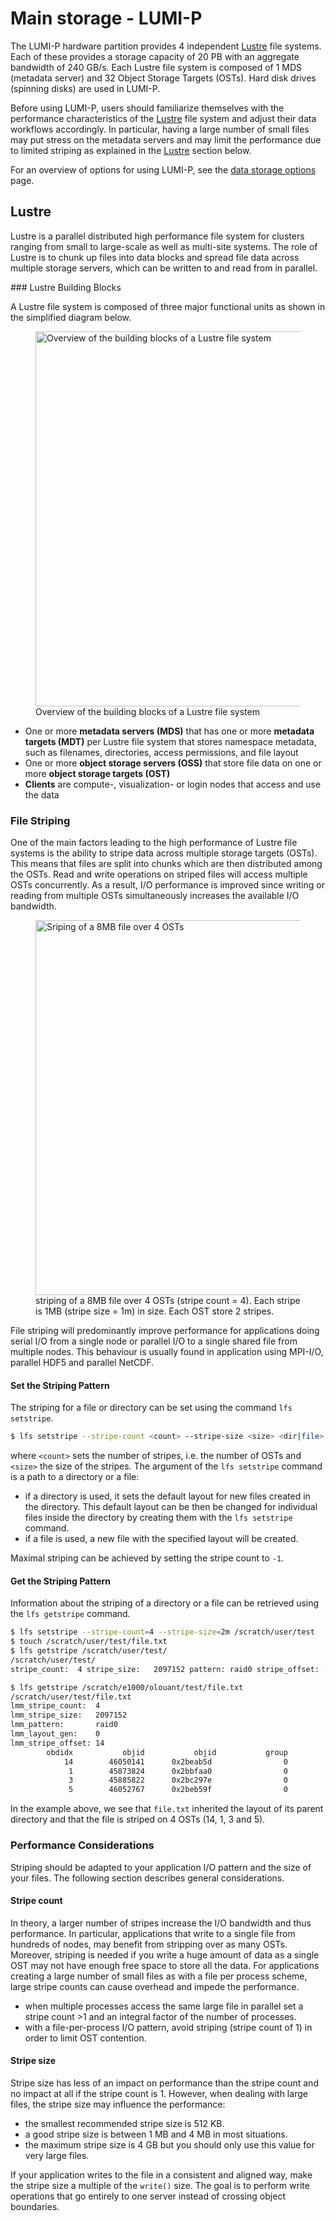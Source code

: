 [data-storage-options]: ../../storage/storing-data.md
[lustre]: lustre.md

# Main storage - LUMI-P

The LUMI-P hardware partition provides 4 independent [Lustre][lustre] file
systems. Each of these provides a storage capacity of 20 PB with an aggregate
bandwidth of 240 GB/s. Each Lustre file system is composed of 1 MDS (metadata
server) and 32 Object Storage Targets (OSTs). Hard disk drives (spinning disks)
are used in LUMI-P.

Before using LUMI-P, users should familiarize themselves with the performance
characteristics of the [Lustre][lustre] file system and adjust their data
workflows accordingly. In particular, having a large number of small files may
put stress on the metadata servers and may limit the performance due to limited
striping as explained in the [Lustre][lustre] section below.

For an overview of options for using LUMI-P, see the [data storage
options][data-storage-options] page.

## Lustre

Lustre is a parallel distributed high performance file system for clusters
ranging from small to large-scale as well as multi-site systems. The role of
Lustre is to chunk up files into data blocks and spread file data across
multiple storage servers, which can be written to and read from in parallel.

### Lustre Building Blocks

A Lustre file system is composed of three major functional units as shown in
the simplified diagram below.

<figure>
  <img 
    src="../../../assets/images/lustre-overview.svg"
    width="600px"
    alt="Overview of the building blocks of a Lustre file system"
  >
  <figcaption>Overview of the building blocks of a Lustre file system</figcaption>
</figure>

- One or more **metadata servers (MDS)** that has one or more **metadata
  targets (MDT)** per Lustre file system that stores namespace metadata, such
  as filenames, directories, access permissions, and file layout
- One or more **object storage servers (OSS)** that store file data on one or
  more **object storage targets (OST)**
- **Clients** are compute-, visualization- or login nodes that access and use
  the data

### File Striping

One of the main factors leading to the high performance of Lustre file systems
is the ability to stripe data across multiple storage targets (OSTs). This
means that files are split into chunks which are then distributed among the
OSTs. Read and write operations on striped files will access multiple OSTs
concurrently. As a result, I/O performance is improved since writing or reading
from multiple OSTs simultaneously increases the available I/O bandwidth.

<figure>
  <img 
    src="../../../assets/images/lustre-striping.svg" 
    width="600px"
    alt="Sriping of a 8MB file over 4 OSTs"
  >
  <figcaption>
    striping of a 8MB file over 4 OSTs (stripe count = 4). Each stripe is 1MB
    (stripe size = 1m) in size. Each OST store 2 stripes.
  </figcaption>
</figure>

File striping will predominantly improve performance for applications doing
serial I/O from a single node or parallel I/O to a single shared file from
multiple nodes. This behaviour is usually found in application using MPI-I/O,
parallel HDF5 and parallel NetCDF.

#### Set the Striping Pattern

The striping for a file or directory can be set using the command `lfs
setstripe`.

```bash
$ lfs setstripe --stripe-count <count> --stripe-size <size> <dir|file>
```

where `<count>` sets the number of stripes, i.e. the number of OSTs and
`<size>` the size of the stripes. The argument of the `lfs setstripe` command
is a path to a directory or a file:

- if a directory is used, it sets the default layout for new files created in
  the directory. This default layout can be then be changed for individual
  files inside the directory by creating them with the `lfs setstripe` command.
- if a file is used, a new file with the specified layout will be created.

Maximal striping can be achieved by setting the stripe count to `-1`.

#### Get the Striping Pattern

Information about the striping of a directory or a file can be retrieved using
the `lfs getstripe` command.

```bash
$ lfs setstripe --stripe-count=4 --stripe-size=2m /scratch/user/test
$ touch /scratch/user/test/file.txt
$ lfs getstripe /scratch/user/test/
/scratch/user/test/
stripe_count:  4 stripe_size:   2097152 pattern: raid0 stripe_offset: -1

$ lfs getstripe /scratch/e1000/olouant/test/file.txt
/scratch/user/test/file.txt
lmm_stripe_count:  4
lmm_stripe_size:   2097152
lmm_pattern:       raid0
lmm_layout_gen:    0
lmm_stripe_offset: 14
        obdidx           objid           objid           group
            14        46050141      0x2beab5d                0
             1        45873824      0x2bbfaa0                0
             3        45885822      0x2bc297e                0
             5        46052767      0x2beb59f                0
```

In the example above, we see that `file.txt` inherited the layout of its parent
directory and that the file is striped on 4 OSTs (14, 1, 3 and 5).

### Performance Considerations

Striping should be adapted to your application I/O pattern and the size of your
files. The following section describes general considerations.

#### Stripe count

In theory, a larger number of stripes increase the I/O bandwidth and thus
performance. In particular, applications that write to a single file from
hundreds of nodes, may benefit from stripping over as many OSTs. Moreover,
striping is needed if you write a huge amount of data as a single OST may not
have enough free space to store all the data. For applications creating a large
number of small files as with a file per process scheme, large stripe counts
can cause overhead and impede the performance.

- when multiple processes access the same large file in parallel set a stripe
  count >1 and an integral factor of the number of processes.
- with a file-per-process I/O pattern, avoid striping (stripe count of 1) in
  order to limit OST contention.

#### Stripe size

Stripe size has less of an impact on performance than the stripe count and no
impact at all if the stripe count is 1. However, when dealing with large files,
the stripe size may influence the performance:

- the smallest recommended stripe size is 512 KB.
- a good stripe size is between 1 MB and 4 MB in most situations.
- the maximum stripe size is 4 GB but you should only use this value for very
  large files.

If your application writes to the file in a consistent and aligned way, make
the stripe size a multiple of the `write()` size. The goal is to perform write
operations that go entirely to one server instead of crossing object
boundaries.
